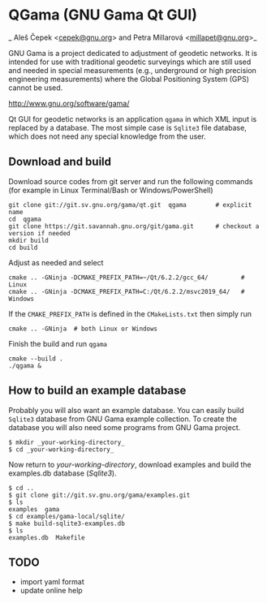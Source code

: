 # QGama (GNU Gama Qt GUI)

_ Aleš Čepek &lt;cepek@gnu.org&gt; and Petra Millarová &lt;millapet@gnu.org&gt;_

GNU Gama is a project dedicated to adjustment of geodetic networks. It
is intended for use with traditional geodetic surveyings which are
still used and needed in special measurements (e.g., underground or
high precision engineering measurements) where the Global Positioning
System (GPS) cannot be used.

http://www.gnu.org/software/gama/

Qt GUI for geodetic networks is an application `qgama` in which XML
input is replaced by a database. The most simple case is `Sqlite3` file
database, which does not need any special knowledge from the user.

Download and build
------------------

Download source codes from git server and run the following commands
(for example in Linux Terminal/Bash or Windows/PowerShell)

    git clone git://git.sv.gnu.org/gama/qt.git  qgama        # explicit name
    cd  qgama
    git clone https://git.savannah.gnu.org/git/gama.git      # checkout a version if needed
    mkdir build
    cd build

Adjust as needed and select

    cmake .. -GNinja -DCMAKE_PREFIX_PATH=~/Qt/6.2.2/gcc_64/         # Linux
    cmake .. -GNinja -DCMAKE_PREFIX_PATH=C:/Qt/6.2.2/msvc2019_64/   # Windows

If the `CMAKE_PREFIX_PATH` is defined in the `CMakeLists.txt` then simply
run

    cmake .. -GNinja  # both Linux or Windows

Finish the build and run `qgama`

    cmake --build .
    ./qgama &


How to build an example database
--------------------------------

Probably you will also want an example database. You can easily build
`Sqlite3` database from GNU Gama example collection. To create the
database you will also need some programs from GNU Gama project.

    $ mkdir _your-working-directory_
    $ cd _your-working-directory_

Now return to _your-working-directory_, download examples and build
the examples.db database (_Sqlite3_).

    $ cd ..
    $ git clone git://git.sv.gnu.org/gama/examples.git
    $ ls
    examples  gama
    $ cd examples/gama-local/sqlite/
    $ make build-sqlite3-examples.db
    $ ls
    examples.db  Makefile

TODO
----

* import yaml format
* update online help
